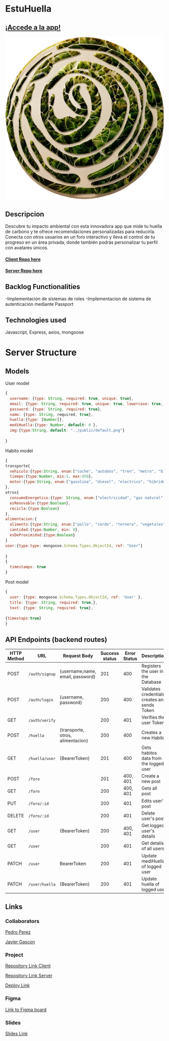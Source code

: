 # EstuHuella

## [¡Accede a la app!](https://estuhuella.netlify.app/)

![App Logo](public/estuhuellaLogo.png)

## Descripcion

Descubre tu impacto ambiental con esta innovadora app que mide tu huella de carbono y te ofrece recomendaciones personalizadas para reducirla. Conecta con otros usuarios en un foro interactivo y lleva el control de tu progreso en un área privada, donde también podrás personalizar tu perfil con avatares únicos.

#### [Client Repo here](https://github.com/plperezp/estuHuella)

#### [Server Repo here](https://github.com/plperezp/EstuHuellaBackend)

## Backlog Functionalities

-Implementación de sistemas de roles
-Implementacion de sistema de autenticacion mediante Passport

## Technologies used

Javascript, Express, axios, mongoose

# Server Structure

## Models

User model

```javascript
{
  username: {type: String, required: true, unique: true},
  email: {type: String, required: true, unique: true, lowercase: true, trim: true},
  password: {type: String, required: true},
  name: {type: String, required, true},
  huella:{type: [Number]},
  mediHuella:{type: Number, default: 0 },
  img:{type:String, default: "../public/default.png"}

}
```

Habito model

```javascript
{
transporte{
  vehiculo:{type:String, enum:["coche", "autobús", "tren", "metro", "bicicleta", "caminar"]},
  tiempo:{type:Number, min:1, max:450},
  motor:{type:String, enum:["gasolina", "diesel", "electrico", "hibrido"]}
},
otros{
  consumoEnergetico:{type: String, enum:["electricidad", "gas natural", "butano"]},
  esRenovable:{type:Boolean},
  recicla:{type:Boolean}
},
alimentacion:{
  alimento:{type:String, enum:["pollo", "cerdo", "ternera", "vegetales"]},
  cantidad:{type:Number, min: 0},
  esDeProximidad:{type:Boolean}
}
user:{type:type: mongoose.Schema.Types.ObjectId, ref: "User"}

}
{
  timestamps: true
}
```

Post model

```javascript
{
  user: {type: mongoose.Schema.Types.ObjectId, ref: 'User' },
  title: {type: String, required: true,},
  text: {type: String, required: true},

{timestaps:true}
}
```

## API Endpoints (backend routes)

| HTTP Method | URL            | Request Body                      | Success status | Error Status | Description                                    |
| ----------- | -------------- | --------------------------------- | -------------- | ------------ | ---------------------------------------------- |
| POST        | `/auth/signup` | {username,name, email, password}  | 201            | 400          | Registers the user in the Database             |
| POST        | `/auth/login`  | {username, password}              | 200            | 400          | Validates credentials, creates and sends Token |
| GET         | `/auth/verify` |                                   | 200            | 401          | Verifies the user Token                        |
| POST        | `/huella`      | {transporte, otros, alimentacion} | 200            | 400          | Creates a new Habito                           |
| GET         | `/huella/user` | {BearerToken}                     | 201            | 400          | Gets habitos data from the logged user         |
| POST        | `/foro`        |                                   | 201            | 400, 401     | Create a new post                              |
| GET         | `/foro`        |                                   | 200            | 400, 401     | Gets all post                                  |
| PUT         | `/foro/:id`    |                                   | 200            | 401          | Edits user's post                              |
| DELETE      | `/foro/:id`    |                                   | 200            | 401          | Delete user's post                             |
| GET         | `/user`        | {BearerToken}                     | 200            | 400, 401     | Get logged user's details                      |
| GET         | `/user`        |                                   | 200            | 401          | Get detalis of all users                       |
| PATCH       | `/user`        | BearerToken                       | 200            | 401          | Update mediHuella of logged user               |
| PATCH       | `/user/huella` | {BearerToken}                     | 200            | 401          | Update huella of logged user                   |

## Links

### Collaborators

[Pedro Perez](https://github.com/plperezp)

[Javier Gascon](https://github.com/Javitocatral)

### Project

[Repository Link Client](https://github.com/plperezp/estuHuella)

[Repository Link Server](https://github.com/plperezp/EstuHuellaBackend)

[Deploy Link](https://estuhuella.netlify.app/)

### Figma

[Link to Figma board](https://www.figma.com/board/M510f4zYpGq3Z3zKPJlnfl/Proyecto-3-Concepto?node-id=0-1&node-type=canvas&t=a8997toAEHOPyQ6U-0)

### Slides

[Slides Link](https://docs.google.com/presentation/d/1MX8W-Ci-ZkHRk1eyR087m2wlMNpNEcPWQS_2-rd7DWE/edit#slide=id.p)
